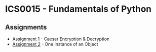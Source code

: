 # ICS0015	- Fundamentals of Python

## Assignments

- [Assignment 1](./assignment1) - Caesar Encryption & Decryption
- [Assignment 2](./assignment2) - One Instance of an Object
